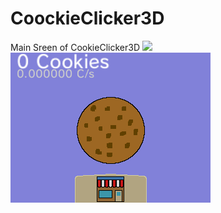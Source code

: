 # CoockieClicker3D
Main Sreen of CookieClicker3D
![](https://github.com/ChrisCross19/CoockieClicker3D/blob/main/2031-10-19_20-04-38.99)
![Bottom Screen in menu](https://github.com/ChrisCross19/CoockieClicker3D/blob/main/2031-10-19_20-04-38.999_bot.bmp)
